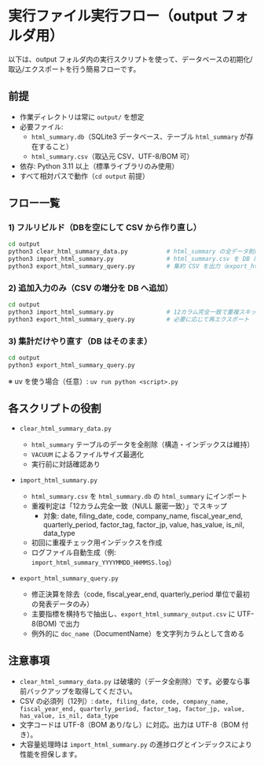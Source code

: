 # 実行ファイル実行フロー（output フォルダ用）

以下は、output フォルダ内の実行スクリプトを使って、データベースの初期化/取込/エクスポートを行う簡易フローです。

## 前提
- 作業ディレクトリは常に `output/` を想定
- 必要ファイル:
  - `html_summary.db`（SQLite3 データベース、テーブル `html_summary` が存在すること）
  - `html_summary.csv`（取込元 CSV、UTF-8/BOM 可）
- 依存: Python 3.11 以上（標準ライブラリのみ使用）
- すべて相対パスで動作（`cd output` 前提）

## フロー一覧

### 1) フルリビルド（DBを空にして CSV から作り直し）
```bash
cd output
python3 clear_html_summary_data.py           # html_summary の全データ削除 + VACUUM 最適化
python3 import_html_summary.py               # html_summary.csv を DB にインポート（重複スキップ）
python3 export_html_summary_query.py         # 集約 CSV を出力（export_html_summary_output.csv）
```

### 2) 追加入力のみ（CSV の増分を DB へ追加）
```bash
cd output
python3 import_html_summary.py               # 12カラム完全一致で重複スキップ
python3 export_html_summary_query.py         # 必要に応じて再エクスポート
```

### 3) 集計だけやり直す（DB はそのまま）
```bash
cd output
python3 export_html_summary_query.py
```

※ uv を使う場合（任意）: `uv run python <script>.py`

## 各スクリプトの役割
- `clear_html_summary_data.py`
  - `html_summary` テーブルのデータを全削除（構造・インデックスは維持）
  - `VACUUM` によるファイルサイズ最適化
  - 実行前に対話確認あり

- `import_html_summary.py`
  - `html_summary.csv` を `html_summary.db` の `html_summary` にインポート
  - 重複判定は「12カラム完全一致（NULL 厳密一致）」でスキップ
    - 対象: date, filing_date, code, company_name, fiscal_year_end, quarterly_period,
      factor_tag, factor_jp, value, has_value, is_nil, data_type
  - 初回に重複チェック用インデックスを作成
  - ログファイル自動生成（例: `import_html_summary_YYYYMMDD_HHMMSS.log`）

- `export_html_summary_query.py`
  - 修正決算を除去（code, fiscal_year_end, quarterly_period 単位で最初の発表データのみ）
  - 主要指標を横持ちで抽出し、`export_html_summary_output.csv` に UTF-8(BOM) で出力
  - 例外的に `doc_name`（DocumentName）を文字列カラムとして含める

## 注意事項
- `clear_html_summary_data.py` は破壊的（データ全削除）です。必要なら事前バックアップを取得してください。
- CSV の必須列（12列）: `date, filing_date, code, company_name, fiscal_year_end, quarterly_period, factor_tag, factor_jp, value, has_value, is_nil, data_type`
- 文字コードは UTF-8（BOM あり/なし）に対応。出力は UTF-8（BOM 付き）。
- 大容量処理時は `import_html_summary.py` の進捗ログとインデックスにより性能を担保します。

